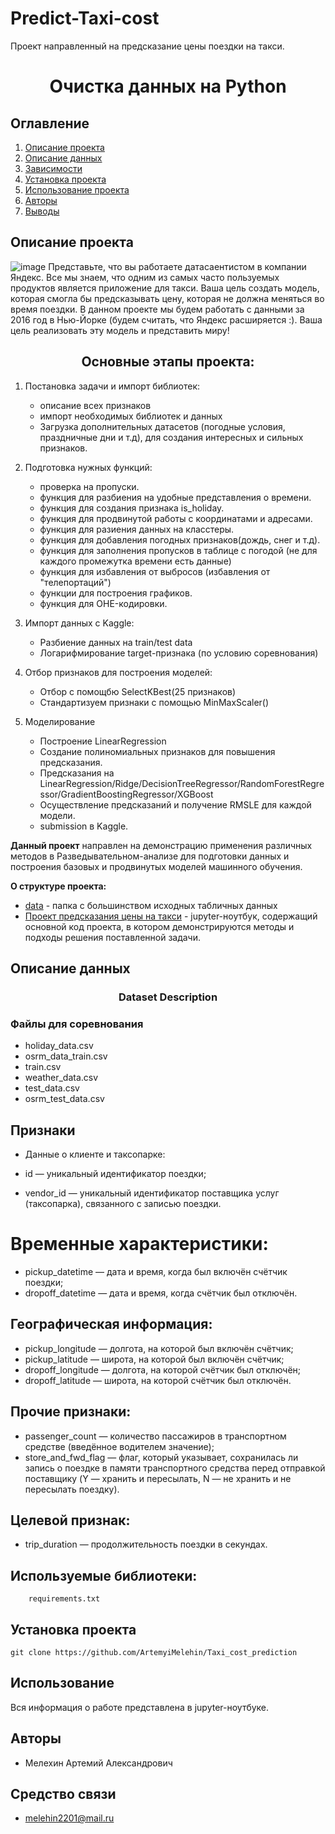 # Predict-Taxi-cost
Проект направленный на предсказание цены поездки на такси.
# <center> Очистка данных на Python </center>
## Оглавление
1. [Описание проекта](#Описание-проекта)
2. [Описание данных](#Описание-данных)
3. [Зависимости](#Зависимости)
4. [Установка проекта](#Установка-проекта)
5. [Использование проекта](#Использование-проекта)
6. [Авторы](#Авторы)
7. [Выводы](Использование-проекта)

## Описание проекта
![image](https://github.com/user-attachments/assets/c22e4f96-64fb-472a-87fd-aaf7f5fd4041)
Представьте, что вы работаете датасаентистом в компании Яндекс. Все мы знаем, что одним из самых часто пользуемых продуктов является приложение для такси. Ваша цель создать модель, которая смогла бы предсказывать цену, которая не должна меняться 
во время поездки. В данном проекте мы будем работать с данными за 2016 год в Нью-Йорке (будем считать, что Яндекс расширяется :). Ваша цель реализовать эту модель и представить миру!

## <center> Основные этапы проекта:
1) Постановка задачи и импорт библиотек: 
    * описание всех признаков
    * импорт необходимых библиотек и данных
    * Загрузка дополнительных датасетов (погодные условия, праздничные дни и т.д), для создания интересных и сильных признаков.

2) Подготовка нужных функций:
   * проверка на пропуски.
   * функция для разбиения на удобные представления о времени.
   * функция для создания признака is_holiday.
   * функция для продвинутой работы с координатами и адресами.
   * функция для разиения данных на класстеры.
   * функция для добавления погодных признаков(дождь, снег и т.д).
   * функция для заполнения пропусков в таблице с погодой (не для каждого промежутка времени есть данные)
   * функция для избавления от выбросов (избавления от "телепортаций")
   * функции для построения графиков.
   * функция для OHE-кодировки.

4) Импорт данных с Kaggle: 
    * Разбиение данных на train/test data
    * Логарифмирование target-признака (по условию соревнования)

5) Отбор признаков для построения моделей:
    * Отбор с помощбю SelectKBest(25 признаков)
    * Стандартизуем признаки с помощью MinMaxScaler()
      
6) Моделирование
    * Построение LinearRegression
    * Создание полиномиальных признаков для повышения предсказания.
    * Предсказания на LinearRegression/Ridge/DecisionTreeRegressor/RandomForestRegressor/GradientBoostingRegressor/XGBoost
    * Осуществление предсказаний и получение RMSLE для каждой модели.
    * submission в Kaggle.
    
**Данный проект** направлен на демонстрацию применения различных методов в Разведывательном-анализе для подготовки данных и построения базовых и продвинутых моделей машинного обучения.

**О структуре проекта:**
* [data](./data) - папка с большинством исходных табличных данных
* [Проект предсказания цены на такси](<Предсказание цены на такси.ipynb>) - jupyter-ноутбук, содержащий основной код проекта, в котором демонстрируются методы и подходы решения поставленной задачи.


## Описание данных
### <center> Dataset Description
### Файлы для соревнования
* holiday_data.csv
* osrm_data_train.csv
* train.csv
* weather_data.csv
* test_data.csv
* osrm_test_data.csv
  
## Признаки
* Данные о клиенте и таксопарке:

* id — уникальный идентификатор поездки;
* vendor_id — уникальный идентификатор поставщика услуг (таксопарка), связанного с записью поездки.
# Временные характеристики:

* pickup_datetime — дата и время, когда был включён счётчик поездки;
* dropoff_datetime — дата и время, когда счётчик был отключён.
## Географическая информация:

* pickup_longitude — долгота, на которой был включён счётчик;
* pickup_latitude — широта, на которой был включён счётчик;
* dropoff_longitude — долгота, на которой счётчик был отключён;
* dropoff_latitude — широта, на которой счётчик был отключён.
## Прочие признаки:

* passenger_count — количество пассажиров в транспортном средстве (введённое водителем значение);
* store_and_fwd_flag — флаг, который указывает, сохранилась ли запись о поездке в памяти транспортного средства перед отправкой поставщику (Y — хранить и пересылать, N — не хранить и не пересылать поездку).
## Целевой признак:

* trip_duration — продолжительность поездки в секундах.

## Используемые библиотеки: 
```    
    requirements.txt
```
## Установка проекта

```
git clone https://github.com/ArtemyiMelehin/Taxi_cost_prediction
```

## Использование
Вся информация о работе представлена в jupyter-ноутбуке.

## Авторы
* Мелехин Артемий Александрович

## Средство связи 
* melehin2201@mail.ru
